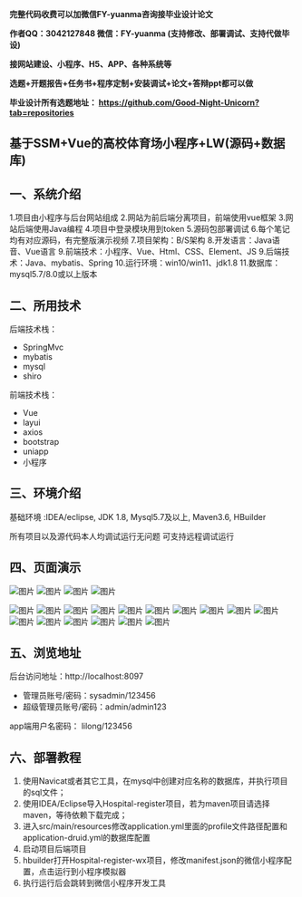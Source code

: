 
**完整代码收费可以加微信FY-yuanma咨询接毕业设计论文**

**作者QQ：3042127848 微信：FY-yuanma (支持修改、部署调试、支持代做毕设)**

**接网站建设、小程序、H5、APP、各种系统等**

**选题+开题报告+任务书+程序定制+安装调试+论文+答辩ppt都可以做**

**毕业设计所有选题地址： https://github.com/Good-Night-Unicorn?tab=repositories**

## 基于SSM+Vue的高校体育场小程序+LW(源码+数据库)

## 一、系统介绍
1.项目由小程序与后台网站组成
2.网站为前后端分离项目，前端使用vue框架
3.网站后端使用Java编程
4.项目中登录模块用到token
5.源码包部署调试
6.每个笔记均有对应源码，有完整版演示视频
7.项目架构：B/S架构
8.开发语言：Java语音、Vue语言
9.前端技术：小程序、Vue、Html、CSS、Element、JS
9.后端技术：Java、mybatis、Spring
10.运行环境：win10/win11、jdk1.8
11.数据库：mysql5.7/8.0或以上版本
## 二、所用技术

后端技术栈：

- SpringMvc
- mybatis
- mysql
- shiro


前端技术栈：
- Vue
- layui
- axios
- bootstrap
- uniapp
- 小程序

## 三、环境介绍

基础环境 :IDEA/eclipse, JDK 1.8, Mysql5.7及以上, Maven3.6, HBuilder

所有项目以及源代码本人均调试运行无问题 可支持远程调试运行

## 四、页面演示
![图片](https://github.com/user-attachments/assets/8409ba83-2f1d-4c33-b3a0-7bc2eacc3aab)
![图片](https://github.com/user-attachments/assets/01f9bd9c-5c86-4aad-9e60-89eadafe77e1)
![图片](https://github.com/user-attachments/assets/a03d3d78-4610-4a83-8b8f-880a9378eace)
![图片](https://github.com/user-attachments/assets/d4783db1-8363-40f5-9ba9-97c0f6d5ffa7)

![图片](https://github.com/user-attachments/assets/c9132d77-e194-4371-9f71-9a1fcdb0e210)
![图片](https://github.com/user-attachments/assets/a762eaa7-7afe-42cc-88f6-11c1bc9ef71c)
![图片](https://github.com/user-attachments/assets/38c0d458-88fc-4441-b8e4-8efe2f61d72e)
![图片](https://github.com/user-attachments/assets/b00fdd76-b48f-4934-8b95-fe9f915e2d46)
![图片](https://github.com/user-attachments/assets/ec4b5374-78cb-40e5-8bd1-d97a124205d4)
![图片](https://github.com/user-attachments/assets/ed4292fa-767d-4ca1-899b-3786a2cd92b6)
![图片](https://github.com/user-attachments/assets/8c76a225-22c6-4999-9060-567b748bd84d)
![图片](https://github.com/user-attachments/assets/6ee5dff6-37fe-4d73-b488-18615ab15516)
![图片](https://github.com/user-attachments/assets/91239bc5-8ed4-424c-810d-5e1a1e748755)
![图片](https://github.com/user-attachments/assets/43f9f3f4-c239-4036-a901-f92508a1f869)
![图片](https://github.com/user-attachments/assets/ba4b3440-7058-4d03-a6d8-273ede8c3123)
![图片](https://github.com/user-attachments/assets/565fbb3a-750a-4f5b-921b-fe34933849fe)
![图片](https://github.com/user-attachments/assets/e9468906-a4e4-47dd-a0a0-d727d93b1d3a)
![图片](https://github.com/user-attachments/assets/9b20f2cd-2676-4434-a565-1be482f01d64)
![图片](https://github.com/user-attachments/assets/594612d8-48b9-4c88-a8de-3c2835330052)
![图片](https://github.com/user-attachments/assets/91172fa8-0823-4144-b083-78d06e6612b6)

## 五、浏览地址

后台访问地址：http://localhost:8097
- 管理员账号/密码：sysadmin/123456
- 超级管理员账号/密码：admin/admin123

app端用户名密码：
lilong/123456

## 六、部署教程

1. 使用Navicat或者其它工具，在mysql中创建对应名称的数据库，并执行项目的sql文件；
2. 使用IDEA/Eclipse导入Hospital-register项目，若为maven项目请选择maven，等待依赖下载完成；
3. 进入src/main/resources修改application.yml里面的profile文件路径配置和application-druid.yml的数据库配置
4. 启动项目后端项目
5. hbuilder打开Hospital-register-wx项目，修改manifest.json的微信小程序配置，点击运行到小程序模拟器
6. 执行运行后会跳转到微信小程序开发工具
